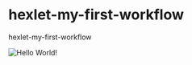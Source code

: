 # hexlet-my-first-workflow
hexlet-my-first-workflow

![Hello World!](https://github.com/yrpol/hexlet-my-first-workflow/actions/workflows/hello-world.yml/badge.svg)
